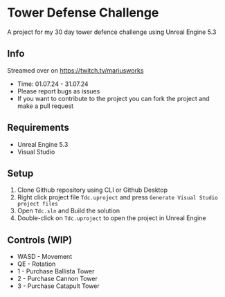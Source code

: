 # Tower Defense Challenge
A project for my 30 day tower defence challenge using Unreal Engine 5.3

## Info

Streamed over on https://twitch.tv/mariusworks

* Time: 01.07.24 - 31.07.24
* Please report bugs as issues
* If you want to contribute to the project you can fork the project and make a pull request

## Requirements
* Unreal Engine 5.3
* Visual Studio

## Setup
1. Clone Github repository using CLI or Github Desktop
2. Right click project file ``Tdc.uproject`` and press ``Generate Visual Studio project files``
3. Open ``Tdc.sln`` and Build the solution
4. Double-click on ``Tdc.uproject`` to open the project in Unreal Engine

## Controls (WIP)
* WASD - Movement
* QE - Rotation
* 1 - Purchase Ballista Tower
* 2 - Purchase Cannon Tower
* 3 - Purchase Catapult Tower

